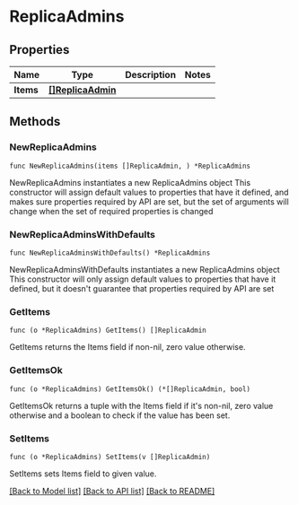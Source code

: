 # ReplicaAdmins

## Properties

Name | Type | Description | Notes
------------ | ------------- | ------------- | -------------
**Items** | [**[]ReplicaAdmin**](ReplicaAdmin.md) |  | 

## Methods

### NewReplicaAdmins

`func NewReplicaAdmins(items []ReplicaAdmin, ) *ReplicaAdmins`

NewReplicaAdmins instantiates a new ReplicaAdmins object
This constructor will assign default values to properties that have it defined,
and makes sure properties required by API are set, but the set of arguments
will change when the set of required properties is changed

### NewReplicaAdminsWithDefaults

`func NewReplicaAdminsWithDefaults() *ReplicaAdmins`

NewReplicaAdminsWithDefaults instantiates a new ReplicaAdmins object
This constructor will only assign default values to properties that have it defined,
but it doesn't guarantee that properties required by API are set

### GetItems

`func (o *ReplicaAdmins) GetItems() []ReplicaAdmin`

GetItems returns the Items field if non-nil, zero value otherwise.

### GetItemsOk

`func (o *ReplicaAdmins) GetItemsOk() (*[]ReplicaAdmin, bool)`

GetItemsOk returns a tuple with the Items field if it's non-nil, zero value otherwise
and a boolean to check if the value has been set.

### SetItems

`func (o *ReplicaAdmins) SetItems(v []ReplicaAdmin)`

SetItems sets Items field to given value.



[[Back to Model list]](../README.md#documentation-for-models) [[Back to API list]](../README.md#documentation-for-api-endpoints) [[Back to README]](../README.md)


